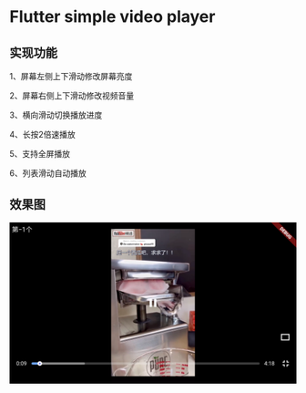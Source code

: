 # Flutter simple video player


## 实现功能


1、屏幕左侧上下滑动修改屏幕亮度

2、屏幕右侧上下滑动修改视频音量

3、横向滑动切换播放进度

4、长按2倍速播放

5、支持全屏播放

6、列表滑动自动播放

## 效果图

![GitHub Logo](/screenshots/full_screen.png)
